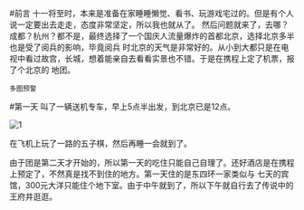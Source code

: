 #前言
十一将至时，本来是准备在家睡睡懒觉、看书、玩游戏宅过的。但是有个人说一定要出去走走，态度非常坚定，所以我也就从了。
然后问题就来了，去哪？成都？杭州？都不是，最终选择了一个国庆人流量爆炸的首都北京，选择北京多半也是受了阅兵的影响，毕竟阅兵
时北京的天气是非常好的。从小到大都只是在电视中看过故宫，长城，想着能亲自去看看实景也不错。于是在携程上定了机票，报了个北京的
地团。

`多图预警`

#第一天
叫了一辆送机专车，早上5点半出发，到北京已是12点。

![1](http://i13.tietuku.com/199b558255db4cd7.jpg)

在飞机上玩了一路的五子棋，然后再睡一会就到了。

由于团是第二天才开始的，所以第一天的吃住只能自己自理了。还好酒店是在携程上预定了，不然真是找不到住的地方。第一天住的是东四环一家类似与
七天的宾馆，300元大洋只能住个地下室。由于中午就到了，所以下午就自行去了传说中的王府井逛逛。